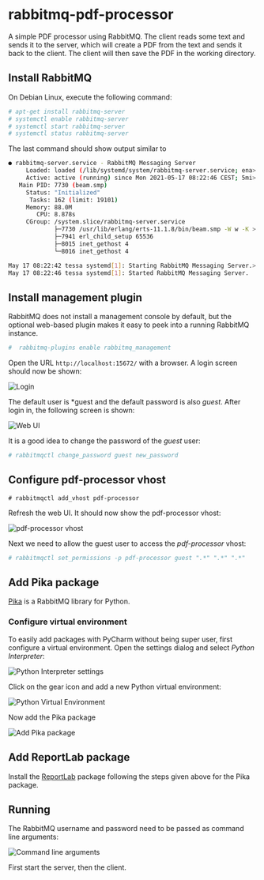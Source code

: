 # rabbitmq-pdf-processor

A simple PDF processor using RabbitMQ. The client reads some text and sends it to the server, which will create a PDF from the text and sends it back to the client. The client will then save the PDF in the working directory.

## Install RabbitMQ

On Debian Linux, execute the following command:

```bash
# apt-get install rabbitmq-server
# systemctl enable rabbitmq-server
# systemctl start rabbitmq-server
# systemctl status rabbitmq-server
```

The last command should show output similar to

```bash
● rabbitmq-server.service - RabbitMQ Messaging Server
     Loaded: loaded (/lib/systemd/system/rabbitmq-server.service; ena>
     Active: active (running) since Mon 2021-05-17 08:22:46 CEST; 5mi>
   Main PID: 7730 (beam.smp)
     Status: "Initialized"
      Tasks: 162 (limit: 19101)
     Memory: 88.0M
        CPU: 8.878s
     CGroup: /system.slice/rabbitmq-server.service
             ├─7730 /usr/lib/erlang/erts-11.1.8/bin/beam.smp -W w -K >
             ├─7941 erl_child_setup 65536
             ├─8015 inet_gethost 4
             └─8016 inet_gethost 4

May 17 08:22:42 tessa systemd[1]: Starting RabbitMQ Messaging Server.>
May 17 08:22:46 tessa systemd[1]: Started RabbitMQ Messaging Server.
```

## Install management plugin

RabbitMQ does not install a management console by default, but the optional web-based plugin makes it easy to peek into a running
RabbitMQ instance.

```bash
#  rabbitmq-plugins enable rabbitmq_management
```

Open the URL `http://localhost:15672/` with a browser. A login screen should now be shown:

![Login](screenshots/login.jpg)

The default user is *guest and the default password is also *guest*. After login in, the following screen is shown:

![Web UI](screenshots/webui.jpg)

It is a good idea to change the password of the *guest* user:

```bash
# rabbitmqctl change_password guest new_password
```

## Configure pdf-processor vhost

```
# rabbitmqctl add_vhost pdf-processor
```

Refresh the web UI. It should now show the pdf-processor vhost:

![pdf-processor vhost](screenshots/pdf_processor_vhost.jpg)

Next we need to allow the guest user to access the *pdf-processor* vhost:

```bash
# rabbitmqctl set_permissions -p pdf-processor guest ".*" ".*" ".*"
```

## Add Pika package

[Pika](https://github.com/pika/pika) is a RabbitMQ library for Python.

### Configure virtual environment

To easily add packages with PyCharm without being super user, first configure a virtual environment. Open the settings dialog and select *Python Interpreter*:

![Python Interpreter settings](screenshots/settings.jpg)

Click on the gear icon and add a new Python virtual environment:

![Python Virtual Environment](screenshots/add_python_interpreter.jpg)

Now add the Pika package

![Add Pika package](screenshots/add_pika_package.jpg)

## Add ReportLab package

Install the [ReportLab](https://www.reportlab.com/dev/opensource/rl-toolkit/) package following the steps given above for the Pika package.

## Running

The RabbitMQ username and password need to be passed as command line arguments:

![Command line arguments](screenshots/command_line_arguments.jpg)

First start the server, then the client.
